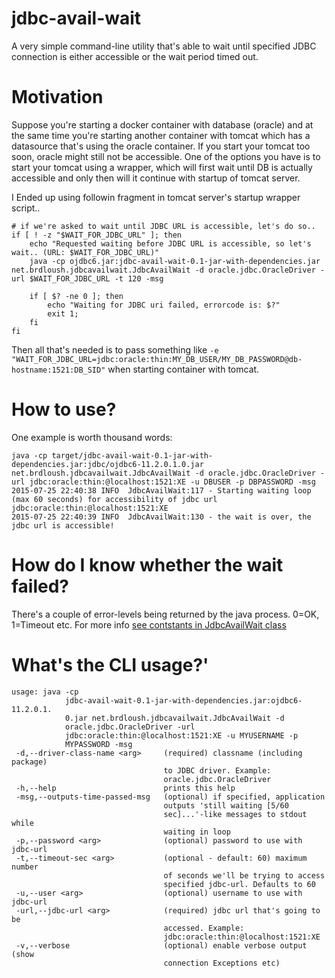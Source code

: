 jdbc-avail-wait
===============
A very simple command-line utility that's able to wait until specified JDBC connection is either accessible or the wait
period timed out.

# Motivation
Suppose you're starting a docker container with database (oracle) and at the same time you're starting
another container with tomcat which has a datasource that's using the oracle container. If you start your tomcat too
soon, oracle might still not be accessible. One of the options you have is to start your tomcat using a wrapper, which
will first wait until DB is actually accessible and only then will it continue with startup of tomcat server.

I Ended up using followin fragment in tomcat server's startup wrapper script..
```
# if we're asked to wait until JDBC URL is accessible, let's do so..
if [ ! -z "$WAIT_FOR_JDBC_URL" ]; then
    echo "Requested waiting before JDBC URL is accessible, so let's wait.. (URL: $WAIT_FOR_JDBC_URL)"
    java -cp ojdbc6.jar:jdbc-avail-wait-0.1-jar-with-dependencies.jar net.brdloush.jdbcavailwait.JdbcAvailWait -d oracle.jdbc.OracleDriver -url $WAIT_FOR_JDBC_URL -t 120 -msg

	if [ $? -ne 0 ]; then
		echo "Waiting for JDBC uri failed, errorcode is: $?"
		exit 1;
	fi
fi
```

Then all that's needed is to pass something like ```-e "WAIT_FOR_JDBC_URL=jdbc:oracle:thin:MY_DB_USER/MY_DB_PASSWORD@db-hostname:1521:DB_SID"```
when starting container with tomcat.


# How to use?
One example is worth thousand words:
```
java -cp target/jdbc-avail-wait-0.1-jar-with-dependencies.jar:jdbc/ojdbc6-11.2.0.1.0.jar net.brdloush.jdbcavailwait.JdbcAvailWait -d oracle.jdbc.OracleDriver -url jdbc:oracle:thin:@localhost:1521:XE -u DBUSER -p DBPASSWORD -msg
2015-07-25 22:40:38 INFO  JdbcAvailWait:117 - Starting waiting loop (max 60 seconds) for accessibility of jdbc url jdbc:oracle:thin:@localhost:1521:XE
2015-07-25 22:40:39 INFO  JdbcAvailWait:130 - the wait is over, the jdbc url is accessible!
```

# How do I know whether the wait failed?
There's a couple of error-levels being returned by the java process. 0=OK, 1=Timeout etc. For more info [see contstants in JdbcAvailWait class](src/main/java/net/brdloush/jdbcavailwait/JdbcAvailWait.java)

# What's the CLI usage?'
```
usage: java -cp
            jdbc-avail-wait-0.1-jar-with-dependencies.jar:ojdbc6-11.2.0.1.
            0.jar net.brdloush.jdbcavailwait.JdbcAvailWait -d
            oracle.jdbc.OracleDriver -url
            jdbc:oracle:thin:@localhost:1521:XE -u MYUSERNAME -p
            MYPASSWORD -msg
 -d,--driver-class-name <arg>     (required) classname (including package)
                                  to JDBC driver. Example:
                                  oracle.jdbc.OracleDriver
 -h,--help                        prints this help
 -msg,--outputs-time-passed-msg   (optional) if specified, application
                                  outputs 'still waiting [5/60
                                  sec]...'-like messages to stdout while
                                  waiting in loop
 -p,--password <arg>              (optional) password to use with jdbc-url
 -t,--timeout-sec <arg>           (optional - default: 60) maximum number
                                  of seconds we'll be trying to access
                                  specified jdbc-url. Defaults to 60
 -u,--user <arg>                  (optional) username to use with jdbc-url
 -url,--jdbc-url <arg>            (required) jdbc url that's going to be
                                  accessed. Example:
                                  jdbc:oracle:thin:@localhost:1521:XE
 -v,--verbose                     (optional) enable verbose output (show
                                  connection Exceptions etc)
```
